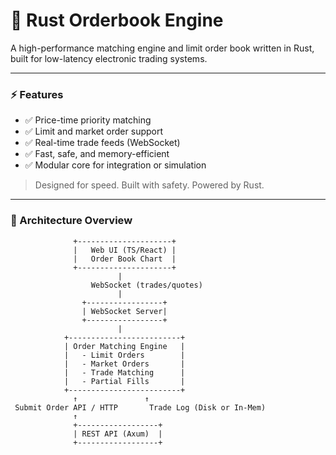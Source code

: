 # 🦀 Rust Orderbook Engine

A high-performance matching engine and limit order book written in Rust, built for low-latency electronic trading systems.

---

### ⚡ Features
- ✅ Price-time priority matching
- ✅ Limit and market order support
- ✅ Real-time trade feeds (WebSocket)
- ✅ Fast, safe, and memory-efficient
- ✅ Modular core for integration or simulation

> Designed for speed. Built with safety. Powered by Rust.

---

### 🧱 Architecture Overview


                  +---------------------+
                  |   Web UI (TS/React) |
                  |   Order Book Chart  |
                  +---------------------+
                            |
                      WebSocket (trades/quotes)
                            |
                    +-----------------+
                    | WebSocket Server|
                    +-----------------+
                            |
                +-------------------------+
                | Order Matching Engine   |
                |   - Limit Orders        |
                |   - Market Orders       |
                |   - Trade Matching      |
                |   - Partial Fills       |
                +-------------------------+
                  ↑               ↑
     Submit Order API / HTTP       Trade Log (Disk or In-Mem)
                  ↑
                  +------------------+
                  | REST API (Axum)  |
                  +------------------+
